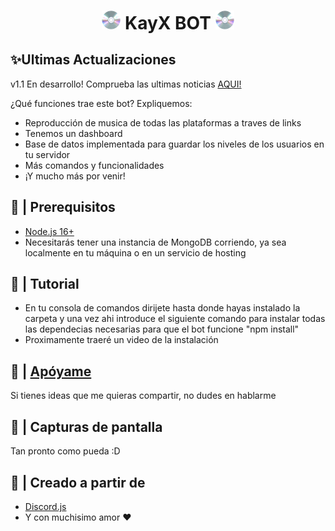 <h1 align="center"><img src="./logo/logo.gif" width="30px"> KayX BOT <img src="./logo/logo.gif" width="30px"></h1>

## ✨Ultimas Actualizaciones

v1.1 En desarrollo! Comprueba las ultimas noticias [AQUI!](https://github.com/neegroo/KayXBOT)

¿Qué funciones trae este bot? Expliquemos:
 - Reproducción de musica de todas las plataformas a traves de links
 - Tenemos un dashboard
 - Base de datos implementada para guardar los niveles de los usuarios en tu servidor
 - Más comandos y funcionalidades
 - ¡Y mucho más por venir!

## 🚧 | Prerequisitos

- [Node.js 16+](https://nodejs.org/en/download/)
- Necesitarás tener una instancia de MongoDB corriendo, ya sea localmente en tu máquina o en un servicio de hosting

## 📝 | Tutorial
- En tu consola de comandos dirijete hasta donde hayas instalado la carpeta y una vez ahi introduce el siguiente comando para instalar todas las dependecias necesarias para que el bot funcione "npm install"
- Proximamente traeré un video de la instalación

## 📝 | [Apóyame](https://discord.gg/S9TH3pFCx3)

Si tienes ideas que me quieras compartir, no dudes en hablarme

## 📸 | Capturas de pantalla

Tan pronto como pueda :D

## 🌟 | Creado a partir de

- [Discord.js](https://discord.js.org/)
- Y con muchisimo amor ❤️
